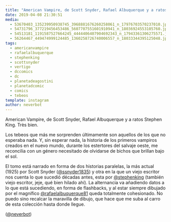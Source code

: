 ```yaml
---
title: "American Vampire, de Scott Snyder, Rafael Albuquerque y a ratos Stephen King. Très bien"
date: 2019-04-08 21:30:51
media: 
  - 53670403_135239950938745_3968881676260258061_n_17976703570237010.jpg
  - 54731796_377219456453486_5607707551601910941_n_18036924553105760.jpg
  - 54513181_1191587527664245_4444406407904692343_n_17943361306275571.jpg
  - 56264467_449474999124485_1360258726740006557_n_18033344395125048.jpg
tags: 
  - americanvampire
  - rafaelalbuquerque
  - stephenking
  - scottsnyder
  - vertigo
  - dccomics
  - dc
  - planetadeagostini
  - planetadcomic
  - comics
  - tebeos
template: instagram
author: neverbot
---
```


American Vampire, de Scott Snyder, Rafael Albuquerque y a ratos Stephen King. Très bien.


Los tebeos que más me sorprenden últimamente son aquellos de los que no esperaba nada. Y, sin esperar nada, la historia de los primeros vampiros creados en el nuevo mundo, durante los estertores del salvaje oeste, me reconcilia con un género necesitado de olvidarse de bichos que brillan bajo el sol.


El tomo está narrado en forma de dos historias paralelas, la más actual (1925) por Scott Snyder ([@ssnyder1835](https://instagram.com/ssnyder1835)) y otra en la que un viejo escritor nos cuenta lo que sucedió décadas antes, esta por [@stephenking](https://instagram.com/stephenking) (también viejo escritor, jeje, qué bien hilado ahí). La alternancia va añadiendo datos a lo que está sucediendo, en forma de flashbacks, y al estar siempre dibujado por el magnífico [@rafaelalbuquerque81](https://instagram.com/rafaelalbuquerque81) queda totalmente cohesionado. No puedo sino recalcar la maravilla de dibujo, que hace que me suba al carro de esta colección hasta donde llegue.


([@neverbot](https://instagram.com/neverbot))



